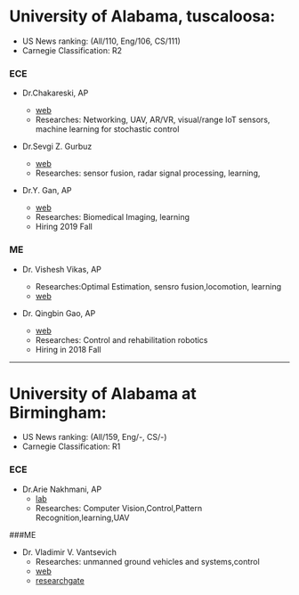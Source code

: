 # University of Alabama, tuscaloosa:
- US News ranking: (All/110, Eng/106, CS/111)
- Carnegie Classification: R2

### ECE
- Dr.Chakareski, AP
    - [web](http://www.jakov.org/haQNe/)
    - Researches: Networking, UAV, AR/VR, visual/range IoT sensors, machine learning for stochastic control

- Dr.Sevgi Z. Gurbuz
    - [web](http://www.sevgigurbuz.com/aboutme.htm)
    - Researches: sensor fusion, radar signal processing, learning,

- Dr.Y. Gan, AP
    - [web](https://ygan.people.ua.edu/)
    - Researches: Biomedical Imaging, learning
    - Hiring 2019 Fall

### ME
- Dr. Vishesh Vikas, AP
    - Researches:Optimal Estimation, sensro fusion,locomotion, learning
    - [web](http://arl.ua.edu/research.html)

- Dr. Qingbin Gao, AP
    + [web](https://sites.google.com/site/qingbingao1988/home)
    + Researches: Control and  rehabilitation robotics
    + Hiring in 2018 Fall
    
---

# University of Alabama at Birmingham: 
- US News ranking: (All/159, Eng/-, CS/-)
- Carnegie Classification: R1

### ECE
- Dr.Arie Nakhmani, AP
    - [lab](http://labs.uab.edu/anry/people)
    - Researches: Computer Vision,Control,Pattern Recognition,learning,UAV

###ME
- Dr. Vladimir V. Vantsevich 
    - Researches: unmanned ground vehicles and systems,control
    - [web](https://www.uab.edu/engineering/me/people/faculty/vladimir-vantsevich)
    - [researchgate](https://www.researchgate.net/profile/Vladimir_Vantsevich)
